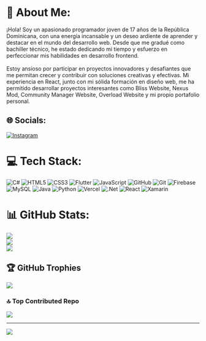 # 💫 About Me:
¡Hola! Soy un apasionado programador joven de 17 años de la República Dominicana, con una energía incansable y un deseo ardiente de aprender y destacar en el mundo del desarrollo web. Desde que me gradué como bachiller técnico, he estado dedicando mi tiempo y esfuerzo en perfeccionar mis habilidades en desarrollo frontend.<br><br>Estoy ansioso por participar en proyectos innovadores y desafiantes que me permitan crecer y contribuir con soluciones creativas y efectivas. Mi experiencia en React, junto con mi sólida formación en diseño web, me ha permitido desarrollar proyectos interesantes como Bliss Website, Nexus Mod, Community Manager Website, Overload Website y mi propio portafolio personal.


## 🌐 Socials:
[![Instagram](https://img.shields.io/badge/Instagram-%23E4405F.svg?logo=Instagram&logoColor=white)](https://www.instagram.com/_missael.7?igsh=MWpqcnc4ZWF1MmQwMg==) 

# 💻 Tech Stack:
![C#](https://img.shields.io/badge/c%23-%23239120.svg?style=for-the-badge&logo=csharp&logoColor=white) ![HTML5](https://img.shields.io/badge/html5-%23E34F26.svg?style=for-the-badge&logo=html5&logoColor=white) ![CSS3](https://img.shields.io/badge/css3-%231572B6.svg?style=for-the-badge&logo=css3&logoColor=white) ![Flutter](https://img.shields.io/badge/Flutter-%2302569B.svg?style=for-the-badge&logo=Flutter&logoColor=white) ![JavaScript](https://img.shields.io/badge/javascript-%23323330.svg?style=for-the-badge&logo=javascript&logoColor=%23F7DF1E) ![GitHub](https://img.shields.io/badge/github-%23121011.svg?style=for-the-badge&logo=github&logoColor=white) ![Git](https://img.shields.io/badge/git-%23F05033.svg?style=for-the-badge&logo=git&logoColor=white) ![Firebase](https://img.shields.io/badge/firebase-a08021?style=for-the-badge&logo=firebase&logoColor=ffcd34) ![MySQL](https://img.shields.io/badge/mysql-4479A1.svg?style=for-the-badge&logo=mysql&logoColor=white) ![Java](https://img.shields.io/badge/java-%23ED8B00.svg?style=for-the-badge&logo=openjdk&logoColor=white) ![Python](https://img.shields.io/badge/python-3670A0?style=for-the-badge&logo=python&logoColor=ffdd54) ![Vercel](https://img.shields.io/badge/vercel-%23000000.svg?style=for-the-badge&logo=vercel&logoColor=white) ![.Net](https://img.shields.io/badge/.NET-5C2D91?style=for-the-badge&logo=.net&logoColor=white) ![React](https://img.shields.io/badge/react-%2320232a.svg?style=for-the-badge&logo=react&logoColor=%2361DAFB) ![Xamarin](https://img.shields.io/badge/Xamarin-3199DC?style=for-the-badge&logo=xamarin&logoColor=white)
# 📊 GitHub Stats:
![](https://github-readme-stats.vercel.app/api?username=KluttsX&theme=tokyonight&hide_border=false&include_all_commits=false&count_private=false)<br/>
![](https://github-readme-streak-stats.herokuapp.com/?user=KluttsX&theme=tokyonight&hide_border=false)<br/>
![](https://github-readme-stats.vercel.app/api/top-langs/?username=KluttsX&theme=tokyonight&hide_border=false&include_all_commits=false&count_private=false&layout=compact)

## 🏆 GitHub Trophies
![](https://github-profile-trophy.vercel.app/?username=KluttsX&theme=tokyonight&no-frame=false&no-bg=true&margin-w=4)

### 🔝 Top Contributed Repo
![](https://github-contributor-stats.vercel.app/api?username=KluttsX&limit=5&theme=tokyonight&combine_all_yearly_contributions=true)

---
[![](https://visitcount.itsvg.in/api?id=KluttsX&icon=0&color=0)](https://visitcount.itsvg.in)

<!-- Proudly created with GPRM ( https://gprm.itsvg.in ) -->
